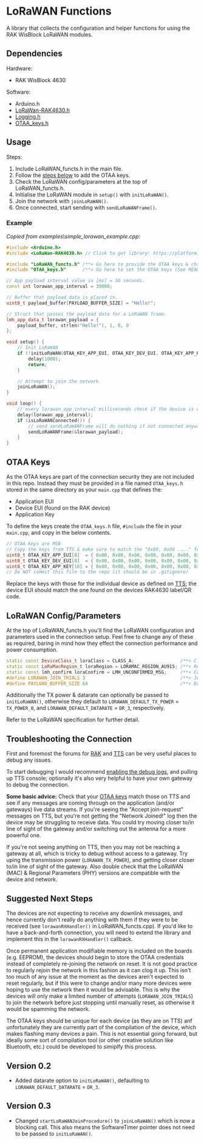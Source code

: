 # LoRaWAN Functions

A library that collects the configuration and helper functions for using the RAK WisBlock LoRaWAN modules.

## Dependencies

Hardware:

- RAK WisBlock 4630

Software:

- Arduino.h
- [LoRaWan-RAK4630.h](../../#environment-setup)
- [Logging.h](../Logging/)
- [OTAA_keys.h](#otaa-keys)

## Usage

Steps:

1. Include LoRaWAN_functs.h in the main file.
2. Follow the [steps below](#otaa-keys) to add the OTAA keys.
3. Check the LoRaWAN config/parameters at the top of LoRaWAN_functs.h.
4. Initialise the LoRaWAN module in `setup()` with `initLoRaWAN()`.
5. Join the network with `joinLoRaWAN()`.
6. Once connected, start sending with `sendLoRaWANFrame()`.

### Example

_Copied from examples\simple_lorawan_example.cpp:_

```c++
#include <Arduino.h>
#include <LoRaWan-RAK4630.h> // Click to get library: https://platformio.org/lib/show/6601/SX126x-Arduino

#include "LoRaWAN_functs.h" /**< Go here to provide the OTAA keys & change the LoRaWAN settings. */
#include "OTAA_keys.h"      /**< Go here to set the OTAA keys (See README). */

// App payload interval value in [ms] = 30 seconds.
const int lorawan_app_interval = 30000;

// Buffer that payload data is placed in.
uint8_t payload_buffer[PAYLOAD_BUFFER_SIZE] = "Hello!";

// Struct that passes the payload data for a LoRaWAN frame.
lmh_app_data_t lorawan_payload = {
    payload_buffer, strlen("Hello!"), 1, 0, 0
};

void setup() {
    // Init LoRaWAN
    if (!initLoRaWAN(OTAA_KEY_APP_EUI, OTAA_KEY_DEV_EUI, OTAA_KEY_APP_KEY)) {
        delay(1000);
        return;
    }

    // Attempt to join the network
    joinLoRaWAN();
}

void loop() {
    // every lorawan_app_interval milliseconds check if the device is connected
    delay(lorawan_app_interval);
    if (isLoRaWANConnected()) {
        // send sendLoRaWANFrame will do nothing if not connected anyway, but it's best practice to check
        sendLoRaWANFrame(&lorawan_payload);
    }
}

```

## OTAA Keys

As the OTAA keys are part of the connection security they are not included in this repo.
Instead they must be provided in a file named `OTAA_keys.h` stored in the same directory as your `main.cpp` that defines the:

- Application EUI
- Device EUI (found on the RAK device)
- Application Key

To define the keys create the `OTAA_keys.h` file, `#include` the file in your `main.cpp`, and copy in the below contents.

```cpp
// OTAA Keys are MSB
// Copy the keys from TTS & make sure to match the "0x00, 0x00 ...." formatting.
uint8_t OTAA_KEY_APP_EUI[8]  = { 0x00, 0x00, 0x00, 0x00, 0x00, 0x00, 0x00, 0x00 };
uint8_t OTAA_KEY_DEV_EUI[8]  = { 0x00, 0x00, 0x00, 0x00, 0x00, 0x00, 0x00, 0x00 };
uint8_t OTAA_KEY_APP_KEY[16] = { 0x00, 0x00, 0x00, 0x00, 0x00, 0x00, 0x00, 0x00, 0x00, 0x00, 0x00, 0x00, 0x00, 0x00, 0x00, 0x00 };
// Do NOT commit this file to the repo (it should be in .gitignore)
```

Replace the keys with those for the individual device as defined on [TTS](../../../TheThingsStackDocumentation.md#otaa-keys); the device EUI should match the one found on the devices RAK4630 label/QR code.

## LoRaWAN Config/Parameters

At the top of LoRaWAN_functs.h you'll find the LoRaWAN configuration and parameters used in the connection setup.
Feel free to change any of these as required, baring in mind how they effect the connection performance and power consumption.

```c++
static const DeviceClass_t loraClass = CLASS_A;                 /**< Class definition. */
static const LoRaMacRegion_t loraRegion = LORAMAC_REGION_AU915; /**< Region:AU915. */
static const lmh_confirm loraConfirm = LMH_UNCONFIRMED_MSG;     /**< Confirm/unconfirm packet definition. */
#define LORAWAN_JOIN_TRIALS 3                                   /**< Join request reattempts. */
#define PAYLOAD_BUFFER_SIZE 64                                  /**< Data payload buffer size. */
```

Additionally the TX power & datarate can optionally be passed to `initLoRaWAN()`, otherwise they default to `LORAWAN_DEFAULT_TX_POWER` = `TX_POWER_0`, and `LORAWAN_DEFAULT_DATARATE` = `DR_3`, respectively.

Refer to the LoRaWAN specification for further detail.

## Troubleshooting the Connection

First and foremost the forums for [RAK](https://forum.rakwireless.com/) and [TTS](https://www.thethingsnetwork.org/forum/) can be very useful places to debug any issues.

To start debugging I would recommend [enabling the debug logs](../Logging/#usage), and pulling up TTS console; optionally it's also very helpful to have your own gateway to debug the connection.

**Some basic advice:** Check that your [OTAA keys](#otaa-keys) match those on TTS and see if any messages are coming through on the application (and/or gateways) live data streams.
If you're seeing the "Accept join-request" messages on TTS, but you're not getting the "Network Joined!" log then the device may be struggling to receive data. You could try moving closer to/in line of sight of the gateway and/or switching out the antenna for a more powerful one.

If you're not seeing anything on TTS, then you may not be reaching a gateway at all, which is tricky to debug without access to a gateway.
Try uping the transmission power (`LORAWAN_TX_POWER`), and getting closer closer to/in line of sight of the gateway. Also double check that the LoRaWAN (MAC) & Regional Parameters (PHY) versions are compatible with the device and network.

## Suggested Next Steps

The devices are not expecting to receive any downlink messages, and hence currently don't really do anything with them if they were to be received (see `lorawanRXHandler()` in LoRaWAN_functs.cpp). If you'd like to have a back-and-forth connection, you will need to extend the library and implement this in the `lorawanRXHandler()` callback.

Once permanent application modifiable memory is included on the boards (e.g. EEPROM), the devices should begin to store the OTAA credentials instead of completely re-joining the network on reset. It is not good practice to regularly rejoin the network in this fashion as it can clog it up. This isn't too much of any issue at the moment as the devices aren't expected to reset regularly, but if this were to change and/or many more devices were hoping to use the network then it would be advisable. This is why the devices will only make a limited number of attempts (`LORAWAN_JOIN_TRIALS`) to join the network before just stopping until manually reset, as otherwise it would be spamming the network.

The OTAA keys should be unique for each device (as they are on TTS) anf unfortunately they are currently part of the compilation of the device, which makes flashing many devices a pain. This is not essential going forward, but ideally some sort of compilation tool (or other creative solution like Bluetooth, etc.) could be developed to simiplfy this process.

## Version 0.2

- Added datarate option to `initLoRaWAN()`, defaulting to `LORAWAN_DEFAULT_DATARATE` = `DR_3`.

## Version 0.3

- Changed `startLoRaWANJoinProcedure()` to `joinLoRaWAN()` which is now a blocking call. This also means the SoftwareTimer pointer does not need to be passed to `initLoRaWAN()`.
